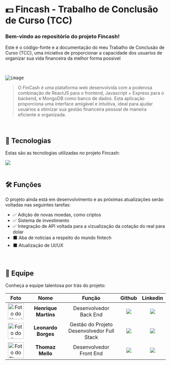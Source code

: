 # 💵 Fincash - Trabalho de Conclusão de Curso (TCC)

### Bem-vindo ao repositório do projeto Fincash! </br>
Este é o código-fonte e a documentação do meu Trabalho de Conclusão de Curso (TCC), uma iniciativa de proporcionar a capacidade dos usuarios de organizar sua vida financeira da melhor forma possivel

</br>

<kbd> ![image](https://github.com/FINCASH-ORGANIZATION/TCC-FINCASH-FRONT-END/blob/main/src/assets/untitled.JPG) </kbd>

> O FinCash é uma plataforma web desenvolvida com a poderosa combinação de ReactJS para o frontend, Javascript + Express para o backend, e MongoDB como banco de dados. Esta aplicação proporciona uma interface amigável e intuitiva, ideal para ajudar usuários a otimizar sua gestão financeira pessoal de maneira eficiente e organizada.

<br>

## 🧰 Tecnologias

Estas são as tecnologias utilizadas no projeto Fincash:

<div align="left">
    <img src="https://skillicons.dev/icons?i=javascript,react,tailwind,mongodb,express,vite" />
</div>

<br>

## 🛠️ Funções

O projeto ainda está em desenvolvimento e as próximas atualizações serão voltadas nas seguintes tarefas:

- ✅ Adição de novas moedas, como criptos
- ✅ Sistema de investimento
- ✅ Integração de API voltada para a vizualização da cotação do real para dolar
- ⬛ Aba de noticias a respeito do mundo fintech
- ⬛ Atualização de UI/UX

<br>

## 🤝 Equipe

Conheça a equipe talentosa por trás do projeto:

| Foto | Nome | Função | Github | Linkedin |
| :---------: | :---------: | :---------------------: | :-----------------: | :-------: |
| <img src="https://avatars.githubusercontent.com/u/168497458?v=4" width=50px alt="Foto do Henrique"/> | **Henrique Martins** | Desenvolvedor Back End | <a href="https://github.com/Yamero7T"><img src="https://img.shields.io/badge/GitHub-100000?style=for-the-badge&logo=github&logoColor=white"></a> | <a href="https://www.linkedin.com/in/henrique-martins7/"><img src="https://img.shields.io/badge/LinkedIn-0077B5?style=for-the-badge&logo=linkedin&logoColor=white"></a> |
| <img src="https://avatars.githubusercontent.com/u/129808878?u=6767b6ecbb41b7ea788d221a47a2f23e1ebe47a4&v=4&size=64" width=50px alt="Foto do Leo"> | **Leonardo Borges** | Gestão do Projeto <br> Desenvolvedor Full Stack | <a href="https://github.com/borges-leo"><img src="https://img.shields.io/badge/GitHub-100000?style=for-the-badge&logo=github&logoColor=white"></a> | <a href="https://www.linkedin.com/in/leonardo-borges-/"><img src="https://img.shields.io/badge/LinkedIn-0077B5?style=for-the-badge&logo=linkedin&logoColor=white"></a> 
| <img src="https://avatars.githubusercontent.com/u/162379221?v=4" width=50px  alt="Foto do Thomaz"> | **Thomaz Mello** | Desenvolvedor Front End | <a href="https://github.com/ThOMaZMe11o"><img src="https://img.shields.io/badge/GitHub-100000?style=for-the-badge&logo=github&logoColor=white"></a> | <a href="https://www.linkedin.com/in/thomaz-feitosa-de-mello-76a9a5294/"><img src="https://img.shields.io/badge/LinkedIn-0077B5?style=for-the-badge&logo=linkedin&logoColor=white"></a> |
